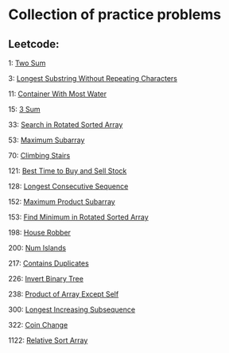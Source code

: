 # Collection of practice problems

## Leetcode:

1: [Two Sum](https://leetcode.com/problems/two-sum)

3: [Longest Substring Without Repeating Characters](https://leetcode.com/problems/longest-substring-without-repeating-characters/)

11: [Container With Most Water](https://leetcode.com/problems/container-with-most-water/)

15: [3 Sum](https://leetcode.com/problems/3sum/)

33: [Search in Rotated Sorted Array](https://leetcode.com/problems/search-in-rotated-sorted-array/)

53: [Maximum Subarray](https://leetcode.com/problems/maximum-subarray/)

70: [Climbing Stairs](https://leetcode.com/problems/climbing-stairs/)

121: [Best Time to Buy and Sell Stock](https://leetcode.com/problems/best-time-to-buy-and-sell-stock/)

128: [Longest Consecutive Sequence](https://leetcode.com/problems/longest-consecutive-sequence/)

152: [Maximum Product Subarray](https://leetcode.com/problems/maximum-product-subarray/)

153: [Find Minimum in Rotated Sorted Array](https://leetcode.com/problems/find-minimum-in-rotated-sorted-array/)

198: [House Robber](https://leetcode.com/problems/house-robber/)

200: [Num Islands](https://leetcode.com/problems/number-of-islands/)

217: [Contains Duplicates](https://leetcode.com/problems/contains-duplicate/)

226: [Invert Binary Tree](https://leetcode.com/problems/invert-binary-tree/)

238: [Product of Array Except Self](https://leetcode.com/problems/product-of-array-except-self/)

300: [Longest Increasing Subsequence](https://leetcode.com/problems/longest-increasing-subsequence/)

322: [Coin Change](https://leetcode.com/problems/coin-change/)

1122: [Relative Sort Array](https://leetcode.com/problems/relative-sort-array/)
